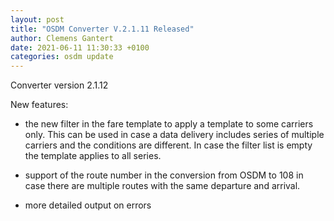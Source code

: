 ```yaml
---
layout: post
title: "OSDM Converter V.2.1.11 Released"
author: Clemens Gantert
date: 2021-06-11 11:30:33 +0100
categories: osdm update
---
```


Converter version 2.1.12

New features:

  - the new filter in the fare template to apply a template to some carriers only. 
This can be used in case a data delivery includes series of multiple carriers and the 
conditions are different. In case the filter list is empty the template applies to all 
series.  


 - support of the route number in the conversion from OSDM to 108 in case there are multiple 
    routes with the same departure and arrival.

 - more detailed output on errors 

